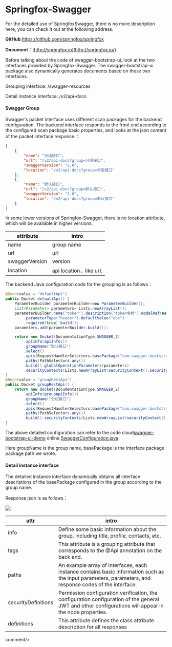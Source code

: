 # Springfox-Swagger 

For the detailed use of SpringfoxSwagger, there is no more description here, you can check it out at the following address.

**GitHub**:https://github.com/springfox/springfox

**Document**：[http://springfox.io](http://springfox.io/)

Before talking about the code of swagger-bootstrap-ui, look at the two interfaces provided by Springfox-Swagger. The swagger-bootstrap-ui package also dynamically generates documents based on these two interfaces.

Grouping interface: /swagger-resources

Detail instance interface: /v2/api-docs

#### Swagger Group

Swagger's packet interface uses different scan packages for the backend configuration. The backend interface responds to the front end according to the configured scan package basic properties, and looks at the json content of the packet interface response.：

```json
[
    {
        "name": "分组接口",
        "url": "/v2/api-docs?group=分组接口",
        "swaggerVersion": "2.0",
        "location": "/v2/api-docs?group=分组接口"
    },
    {
        "name": "默认接口",
        "url": "/v2/api-docs?group=默认接口",
        "swaggerVersion": "2.0",
        "location": "/v2/api-docs?group=默认接口"
    }
]
```

In some lower versions of Springfox-Swagger, there is no location attribute, which will be available in higher versions.

| attribute      | intro                   |
| -------------- | ----------------------- |
| name           | group name              |
| url            | url                     |
| swaggerVersion | version                 |
| location       | api location，like url. |

The backend Java configuration code for the grouping is as follows：

```java
@Bean(value = "defaultApi")
public Docket defaultApi() {
    ParameterBuilder parameterBuilder=new ParameterBuilder();
    List<Parameter> parameters= Lists.newArrayList();
    parameterBuilder.name("token").description("token令牌").modelRef(new ModelRef("String"))
        .parameterType("header").defaultValue("abc")
        .required(true).build();
    parameters.add(parameterBuilder.build());

    return new Docket(DocumentationType.SWAGGER_2)
        .apiInfo(apiInfo())
        .groupName("默认接口")
        .select()
        .apis(RequestHandlerSelectors.basePackage("com.swagger.bootstrap.ui.demo.controller"))
        .paths(PathSelectors.any())
        .build().globalOperationParameters(parameters)
        .securityContexts(Lists.newArrayList(securityContext(),securityContext1())).securitySchemes(Lists.<SecurityScheme>newArrayList(apiKey(),apiKey1()));
}
@Bean(value = "groupRestApi")
public Docket groupRestApi() {
    return new Docket(DocumentationType.SWAGGER_2)
        .apiInfo(groupApiInfo())
        .groupName("分组接口")
        .select()
        .apis(RequestHandlerSelectors.basePackage("com.swagger.bootstrap.ui.demo.group"))
        .paths(PathSelectors.any())
        .build().securityContexts(Lists.newArrayList(securityContext(),securityContext1())).securitySchemes(Lists.<SecurityScheme>newArrayList(apiKey(),apiKey1()));
}
```

The above detailed configuration can refer to the code cloud[swagger-bootstrap-ui-demo](https://gitee.com/xiaoym/swagger-bootstrap-ui-demo) online [SwaggerConfiguration.java](https://gitee.com/xiaoym/swagger-bootstrap-ui-demo/blob/master/swagger-bootstrap-ui-demo/src/main/java/com/swagger/bootstrap/ui/demo/config/SwaggerConfiguration.java)

Here groupName is the group name, basePackage is the interface package package path we wrote.

#### Detail instance interface

The detailed instance interface dynamically obtains all interface descriptions of the basePackage configured in the group according to the group name.

Response json is as follows：

![](/knife4j/images/apidef.png)

| attr                | intro                                                        |
| ------------------- | ------------------------------------------------------------ |
| info                | Define some basic information about the group, including title, profile, contacts, etc. |
| tags                | This attribute is a grouping attribute that corresponds to the @Api annotation on the back end. |
| paths               | An example array of interfaces, each instance contains basic information such as the input parameters, parameters, and response codes of the interface. |
| securityDefinitions | Permission configuration verification, the configuration configuration of the general JWT and other configurations will appear in the node properties. |
| definitions         | This attribute defines the class attribute description for all responses |
 
 <icp/> 
 comment/> 
 